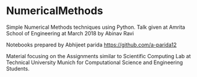 # NumericalMethods
Simple Numerical Methods techniques using Python. Talk given at Amrita School of Engineering at March 2018 by Abinav Ravi

Notebooks prepared by Abhijeet parida https://github.com/a-parida12

Material focusing on the Assignments similar to Scientific Computing Lab at Technical University Munich for Computational Science and Engineering Students. 
